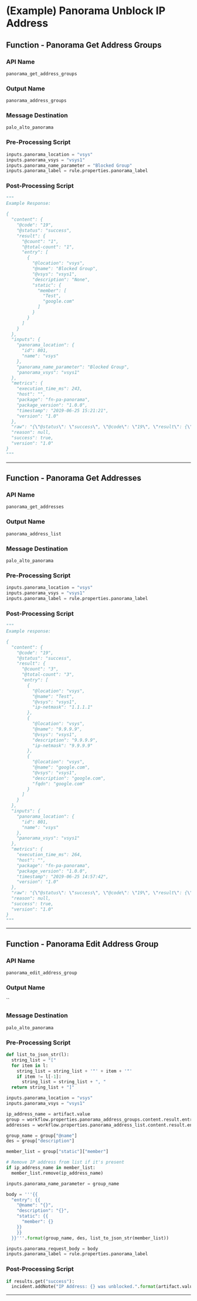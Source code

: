 <!--
    DO NOT MANUALLY EDIT THIS FILE
    THIS FILE IS AUTOMATICALLY GENERATED WITH resilient-sdk codegen
-->

# (Example) Panorama Unblock IP Address

## Function - Panorama Get Address Groups

### API Name
`panorama_get_address_groups`

### Output Name
`panorama_address_groups`

### Message Destination
`palo_alto_panorama`

### Pre-Processing Script
```python
inputs.panorama_location = "vsys"
inputs.panorama_vsys = "vsys1"
inputs.panorama_name_parameter = "Blocked Group"
inputs.panorama_label = rule.properties.panorama_label
```

### Post-Processing Script
```python
"""
Example Response:

{
  "content": {
    "@code": "19",
    "@status": "success",
    "result": {
      "@count": "1",
      "@total-count": "1",
      "entry": [
        {
          "@location": "vsys",
          "@name": "Blocked Group",
          "@vsys": "vsys1",
          "description": "None",
          "static": {
            "member": [
              "Test",
              "google.com"
            ]
          }
        }
      ]
    }
  },
  "inputs": {
    "panorama_location": {
      "id": 801,
      "name": "vsys"
    },
    "panorama_name_parameter": "Blocked Group",
    "panorama_vsys": "vsys1"
  },
  "metrics": {
    "execution_time_ms": 243,
    "host": "",
    "package": "fn-pa-panorama",
    "package_version": "1.0.0",
    "timestamp": "2019-06-25 15:21:21",
    "version": "1.0"
  },
  "raw": "{\"@status\": \"success\", \"@code\": \"19\", \"result\": {\"@total-count\": \"1\", \"entry\": [{\"@vsys\": \"vsys1\", \"@location\": \"vsys\", \"static\": {\"member\": [\"Test\", \"google.com\"]}, \"@name\": \"Blocked Group\", \"description\": \"None\"}], \"@count\": \"1\"}}",
  "reason": null,
  "success": true,
  "version": "1.0"
}
"""
```

---

## Function - Panorama Get Addresses

### API Name
`panorama_get_addresses`

### Output Name
`panorama_address_list`

### Message Destination
`palo_alto_panorama`

### Pre-Processing Script
```python
inputs.panorama_location = "vsys"
inputs.panorama_vsys = "vsys1"
inputs.panorama_label = rule.properties.panorama_label
```

### Post-Processing Script
```python
"""
Example response:

{
  "content": {
    "@code": "19",
    "@status": "success",
    "result": {
      "@count": "3",
      "@total-count": "3",
      "entry": [
        {
          "@location": "vsys",
          "@name": "Test",
          "@vsys": "vsys1",
          "ip-netmask": "1.1.1.1"
        },
        {
          "@location": "vsys",
          "@name": "9.9.9.9",
          "@vsys": "vsys1",
          "description": "9.9.9.9",
          "ip-netmask": "9.9.9.9"
        },
        {
          "@location": "vsys",
          "@name": "google.com",
          "@vsys": "vsys1",
          "description": "google.com",
          "fqdn": "google.com"
        }
      ]
    }
  },
  "inputs": {
    "panorama_location": {
      "id": 801,
      "name": "vsys"
    },
    "panorama_vsys": "vsys1"
  },
  "metrics": {
    "execution_time_ms": 264,
    "host": "",
    "package": "fn-pa-panorama",
    "package_version": "1.0.0",
    "timestamp": "2019-06-25 14:57:42",
    "version": "1.0"
  },
  "raw": "{\"@status\": \"success\", \"@code\": \"19\", \"result\": {\"@total-count\": \"3\", \"entry\": [{\"@vsys\": \"vsys1\", \"@location\": \"vsys\", \"ip-netmask\": \"1.1.1.1\", \"@name\": \"Test\"}, {\"@vsys\": \"vsys1\", \"@location\": \"vsys\", \"ip-netmask\": \"9.9.9.9\", \"@name\": \"9.9.9.9\", \"description\": \"9.9.9.9\"}, {\"@vsys\": \"vsys1\", \"@location\": \"vsys\", \"@name\": \"google.com\", \"description\": \"google.com\", \"fqdn\": \"google.com\"}], \"@count\": \"3\"}}",
  "reason": null,
  "success": true,
  "version": "1.0"
}
"""
```

---

## Function - Panorama Edit Address Group

### API Name
`panorama_edit_address_group`

### Output Name
``

### Message Destination
`palo_alto_panorama`

### Pre-Processing Script
```python
def list_to_json_str(l):
  string_list = "["
  for item in l:
    string_list = string_list + '"' + item + '"'
    if item != l[-1]:
      string_list = string_list + ", "
  return string_list + "]"

inputs.panorama_location = "vsys"
inputs.panorama_vsys = "vsys1"

ip_address_name = artifact.value
group = workflow.properties.panorama_address_groups.content.result.entry[0]
addresses = workflow.properties.panorama_address_list.content.result.entry

group_name = group["@name"]
des = group["description"]

member_list = group["static"]["member"]

# Remove IP address from list if it's present
if ip_address_name in member_list:
  member_list.remove(ip_address_name)

inputs.panorama_name_parameter = group_name

body = '''{{
  "entry": {{
    "@name": "{}",
    "description": "{}",
    "static": {{
      "member": {}
    }}
    }}
  }}'''.format(group_name, des, list_to_json_str(member_list))

inputs.panorama_request_body = body
inputs.panorama_label = rule.properties.panorama_label
```

### Post-Processing Script
```python
if results.get("success"):
  incident.addNote("IP Address: {} was unblocked.".format(artifact.value))
```

---

